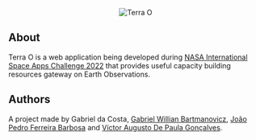<p align="center">
  <img alt="Terra O" src="https://user-images.githubusercontent.com/79005271/193409495-adea02d5-c48b-44a6-998c-18cdd992a719.png">
</p>

## About

Terra O is a web application being developed during [NASA International Space Apps Challenge 2022](https://www.spaceappschallenge.org/) that provides useful capacity building resources gateway on Earth Observations.

## Authors

A project made by Gabriel da Costa, [Gabriel Willian Bartmanovicz](https://github.com/obielwb), [João Pedro Ferreira Barbosa](https://github.com/ojpbarbosa) and [Víctor Augusto De Paula Gonçalves](https://github.com/VauP).
